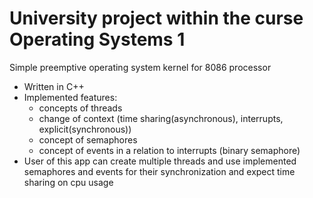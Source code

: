 # University project within the curse Operating Systems 1

Simple preemptive operating system kernel for 8086 processor
  - Written in C++
  - Implemented features:
      - concepts of threads
      - change of context (time sharing(asynchronous), interrupts, explicit(synchronous))
      - concept of semaphores
      - concept of events in a relation to interrupts (binary semaphore)
  - User of this app can create multiple threads and use implemented semaphores and events for their synchronization and expect time sharing on cpu usage
